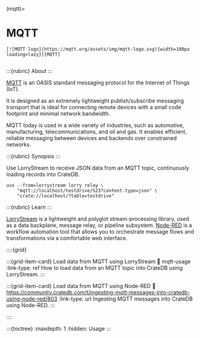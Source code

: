 (mqtt)=
# MQTT

```{div} .float-right
[![MQTT logo](https://mqtt.org/assets/img/mqtt-logo.svg){width=180px loading=lazy}][MQTT]
```
```{div} .clearfix
```

:::{rubric} About
:::

[MQTT] is an OASIS standard messaging protocol for the Internet of Things (IoT).

It is designed as an extremely lightweight publish/subscribe messaging transport
that is ideal for connecting remote devices with a small code footprint and minimal
network bandwidth.

MQTT today is used in a wide variety of industries, such as automotive, manufacturing,
telecommunications, and oil and gas. It enables efficient, reliable messaging between
devices and backends over constrained networks.

:::{rubric} Synopsis
:::

Use LorryStream to receive JSON data from an MQTT topic, continuously loading
records into CrateDB.
```shell
uvx --from=lorrystream lorry relay \
    "mqtt://localhost/testdrive/%23?content-type=json" \
    "crate://localhost/?table=testdrive"
```

:::{rubric} Learn
:::

[LorryStream] is a lightweight and polyglot stream-processing library, used as a
data backplane, message relay, or pipeline subsystem.
[Node-RED] is a workflow automation tool that allows you to orchestrate message flows
and transformations via a comfortable web interface.

::::{grid}

:::{grid-item-card} Load data from MQTT using LorryStream
:link: mqtt-usage
:link-type: ref
How to load data from an MQTT topic into CrateDB using LorryStream.
:::

:::{grid-item-card} Load data from MQTT using Node-RED
:link: https://community.cratedb.com/t/ingesting-mqtt-messages-into-cratedb-using-node-red/803
:link-type: url
Ingesting MQTT messages into CrateDB using Node-RED.
:::

::::

:::{toctree}
:maxdepth: 1
:hidden:
Usage <usage>
:::


[LorryStream]: https://lorrystream.readthedocs.io/
[MQTT]: https://mqtt.org/
[Node-RED]: https://nodered.org/
